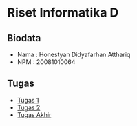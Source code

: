 # Riset Informatika D

## Biodata

- Nama : Honestyan Didyafarhan Atthariq
- NPM : 20081010064

## Tugas

- [Tugas 1](https://github.com/honestyan/riset-informatika/blob/main/tugas1.md)
- [Tugas 2](https://github.com/honestyan/riset-informatika/blob/main/tugas2.md)
- [Tugas Akhir](https://github.com/honestyan/riset-informatika/blob/main/tugas-akhir.md)
